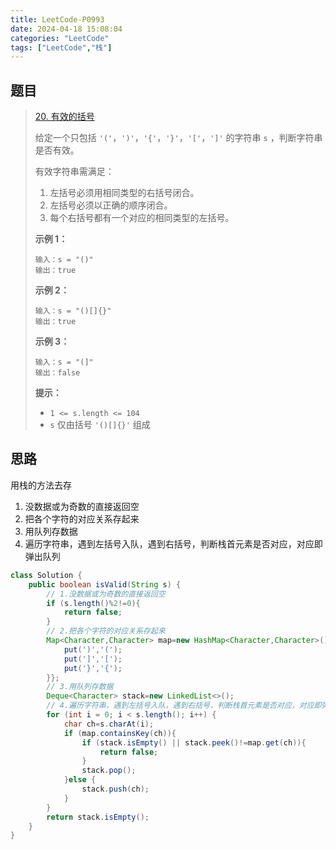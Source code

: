 ```yaml
---
title: LeetCode-P0993
date: 2024-04-18 15:08:04
categories: "LeetCode"
tags: ["LeetCode","栈"]
---
```


## 题目

> [20. 有效的括号](https://leetcode.cn/problems/valid-parentheses/)
>
> 给定一个只包括 `'('`，`')'`，`'{'`，`'}'`，`'['`，`']'` 的字符串 `s` ，判断字符串是否有效。
>
> 有效字符串需满足：
>
> 1. 左括号必须用相同类型的右括号闭合。
> 2. 左括号必须以正确的顺序闭合。
> 3. 每个右括号都有一个对应的相同类型的左括号。
>
>  
>
> **示例 1：**
>
> ```
> 输入：s = "()"
> 输出：true
> ```
>
> **示例 2：**
>
> ```
> 输入：s = "()[]{}"
> 输出：true
> ```
>
> **示例 3：**
>
> ```
> 输入：s = "(]"
> 输出：false
> ```
>
>  
>
> **提示：**
>
> - `1 <= s.length <= 104`
> - `s` 仅由括号 `'()[]{}'` 组成

## 思路

用栈的方法去存

1. 没数据或为奇数的直接返回空
2. 把各个字符的对应关系存起来
3. 用队列存数据
4. 遍历字符串，遇到左括号入队，遇到右括号，判断栈首元素是否对应，对应即弹出队列

```java
class Solution {
    public boolean isValid(String s) {
        // 1.没数据或为奇数的直接返回空
        if (s.length()%2!=0){
            return false;
        }
        // 2.把各个字符的对应关系存起来
        Map<Character,Character> map=new HashMap<Character,Character>(){{
            put(')','(');
            put(']','[');
            put('}','{');
        }};
        // 3.用队列存数据
        Deque<Character> stack=new LinkedList<>();
        // 4.遍历字符串，遇到左括号入队，遇到右括号，判断栈首元素是否对应，对应即弹出队列
        for (int i = 0; i < s.length(); i++) {
            char ch=s.charAt(i);
            if (map.containsKey(ch)){
                if (stack.isEmpty() || stack.peek()!=map.get(ch)){
                    return false;
                }
                stack.pop();
            }else {
                stack.push(ch);
            }
        }
        return stack.isEmpty();
    }   
}
```

